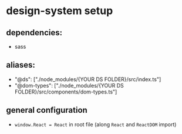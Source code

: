 # design-system setup

## dependencies:
- sass

## aliases:
- "@ds": ["./node_modules/{YOUR DS FOLDER}/src/index.ts"]
- "@dom-types": ["./node_modules/{YOUR DS FOLDER}/src/components/dom-types.ts"]

## general configuration
- `window.React = React` in root file (along `React` and `ReactDOM` import)
